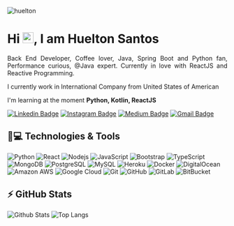 <p align="left"><img src="https://komarev.com/ghpvc/?username=huelton" alt="huelton" /></p>


<h1 align = "justify"> Hi <img src="https://media.giphy.com/media/hvRJCLFzcasrR4ia7z/giphy.gif" width="25px">, I am Huelton Santos</h1>
<p align = "justify">Back End Developer, Coffee lover, Java, Spring Boot and Python fan, Performance curious, @Java expert. Currently in love with ReactJS and Reactive Programming.</p>

I currently work in International Company from United States of American

I'm learning at the moment **Python, Kotlin, ReactJS**


[![Linkedin Badge](https://img.shields.io/badge/-huelton-blue?style=flat-square&logo=Linkedin&logoColor=white&link=https://www.linkedin.com/in/hueltondihonsantos/)](https://www.linkedin.com/in/hueltondihonsantos/)
[![Instagram Badge](https://img.shields.io/badge/-huelton-purple?style=flat-square&logo=instagram&logoColor=white&link=https://www.instagram.com/huelton/?hl=pt-br)](https://instagram.com/huelton)
[![Medium Badge](https://img.shields.io/badge/-@huelton-03a57a?style=flat-square&labelColor=000000&logo=Medium&link=https://medium.com/@huelton/)](https://medium.com/@huelton)
[![Gmail Badge](https://img.shields.io/badge/-hueltondihon@gmail.com-c14438?style=flat-square&logo=Gmail&logoColor=white&link=mailto:hueltondihon@gmail.com)](mailto:hueltondihon@gmail.com)

## 🚀💻 Technologies & Tools


![Python](https://img.shields.io/badge/-Python-black?style=flat-square&logo=Python)
![React](https://img.shields.io/badge/-React-black?style=flat-square&logo=react)
![Nodejs](https://img.shields.io/badge/-Nodejs-black?style=flat-square&logo=Node.js)
![JavaScript](https://img.shields.io/badge/-JavaScript-black?style=flat-square&logo=javascript)
![Bootstrap](https://img.shields.io/badge/-Bootstrap-563D7C?style=flat-square&logo=bootstrap)
![TypeScript](https://img.shields.io/badge/-TypeScript-007ACC?style=flat-square&logo=typescript)
![MongoDB](https://img.shields.io/badge/-MongoDB-black?style=flat-square&logo=mongodb)
![PostgreSQL](https://img.shields.io/badge/-PostgreSQL-336791?style=flat-square&logo=postgresql)
![MySQL](https://img.shields.io/badge/-MySQL-black?style=flat-square&logo=mysql)
![Heroku](https://img.shields.io/badge/-Heroku-430098?style=flat-square&logo=heroku)
![Docker](https://img.shields.io/badge/-Docker-black?style=flat-square&logo=docker)
![DigitalOcean](https://img.shields.io/badge/-Digital%20Ocean-darkblue?style=flat-square&logo=digitalocean)
![Amazon AWS](https://img.shields.io/badge/Amazon%20AWS-232F3E?style=flat-square&logo=amazon-aws)
![Google Cloud](https://img.shields.io/badge/Google%20Cloud-black?style=flat-square&logo=google-cloud)
![Git](https://img.shields.io/badge/-Git-black?style=flat-square&logo=git)
![GitHub](https://img.shields.io/badge/-GitHub-181717?style=flat-square&logo=github)
![GitLab](https://img.shields.io/badge/-GitLab-FCA121?style=flat-square&logo=gitlab)
![BitBucket](https://img.shields.io/badge/-BitBucket-darkblue?style=flat-square&logo=bitbucket)

## ⚡ GitHub Stats

![Github Stats](https://github-readme-stats.vercel.app/api?username=huelton&show_icons=true&count_private=true&show_icons=true&include_all_commits=true)
![Top Langs](https://github-readme-stats.vercel.app/api/top-langs/?username=huelton&hide=TeX&layout=compact)
